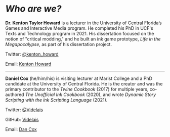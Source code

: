 # *Who are we?*

**Dr. Kenton Taylor Howard** is a lecturer in the University of Central Florida’s Games and Interactive Media program. He completed his PhD in UCF's Texts and Technology program in 2021. His dissertation focused on the notion of "critical modding," and he built an ink game prototype, *Life in the Megapocalypse*, as part of his dissertation project.

Twitter: [@kenton_howard](https://twitter.com/kenton_howard)

Email: [Kenton Howard](mailto:Kenton.Howard@ucf.edu)

---

**Daniel Cox** (he/him/his) is visiting lecturer at Marist College and a PhD candidate at the University of Central Florida. He is the creator and was the primary contributor to the *Twine Cookbook* (2017) for multiple years, co-authored *The Unofficial Ink Cookbook* (2020), and wrote *Dynamic Story Scripting with the ink Scripting Language* (2021).

Twitter: [@Videlais](https://twitter.com/Videlais)

GitHub: [Videlais](https://github.com/videlais)

Email: [Dan Cox](mailto:dan.cox@videlais.com)
